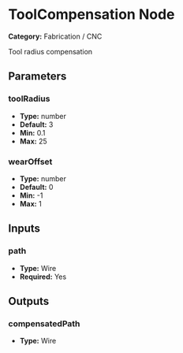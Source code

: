
# ToolCompensation Node

**Category:** Fabrication / CNC

Tool radius compensation

## Parameters


### toolRadius
- **Type:** number
- **Default:** 3
- **Min:** 0.1
- **Max:** 25



### wearOffset
- **Type:** number
- **Default:** 0
- **Min:** -1
- **Max:** 1



## Inputs


### path
- **Type:** Wire
- **Required:** Yes



## Outputs


### compensatedPath
- **Type:** Wire




